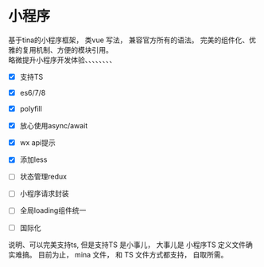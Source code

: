 # 小程序

基于tina的小程序框架， 类vue 写法， 兼容官方所有的语法。 完美的组件化、优雅的复用机制、方便的模块引用。              
略微提升小程序开发体验、、、、、、、、

- [x] 支持TS
- [x] es6/7/8
- [x] polyfill
- [x] 放心使用async/await
- [x] wx api提示
- [x] 添加less
- [ ] 状态管理redux
- [ ] 小程序请求封装
- [ ] 全局loading组件统一
- [ ] 国际化


说明、可以完美支持ts, 但是支持TS 是小事儿， 大事儿是 小程序TS 定义文件确实难搞。
目前为止， mina 文件， 和 TS 文件方式都支持， 自取所需。
 
